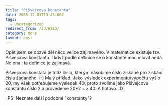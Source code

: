 ```yaml
---
title: "Pišvejcova konstanta"
date: 2005-12-01T13:45:00Z
tags:
  - Uncategorized
redirect_from: /id/6913/
category: none
layout: post
---
```

Opět jsem se dozvě děl něco velice zajimavého. V matematice existuje tzv. Pišvejcova konstanta. I když podle definice se o konstantě moc mluvit nedá. No ona i ta definice je zajimavá. 

Pišvejcova konstata je totiž číslo, kterým násobíme číslo získané pro získání čísla žádaného. :-) Malý příklad: Jako výsledek experimentu/výpočtu vyšlo 20, my však potřebujeme výsledek 40, proto zvolíme jako Pišvejcovu konstantu číslo 2 a provedeme 20*2 ~> 40. A hotovo. :D

_PS: Neznáte další podobné "konstanty"?
